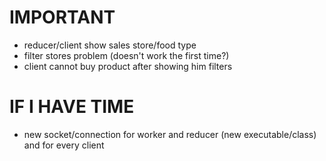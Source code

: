 # IMPORTANT
- reducer/client show sales store/food type
- filter stores problem (doesn't work the first time?)
- client cannot buy product after showing him filters

# IF I HAVE TIME
- new socket/connection for worker and reducer (new executable/class) and for every client
